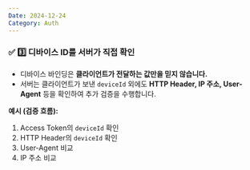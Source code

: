 ```yaml
---
Date: 2024-12-24
Category: Auth
---
```


### ✅ **3️⃣ 디바이스 ID를 서버가 직접 확인**

- 디바이스 바인딩은 **클라이언트가 전달하는 값만을 믿지 않습니다.**
- 서버는 클라이언트가 보낸 `deviceId` 외에도 **HTTP Header, IP 주소, User-Agent** 등을 확인하여 추가 검증을 수행합니다.

**예시 (검증 흐름):**

1. Access Token의 `deviceId` 확인
2. HTTP Header의 `deviceId` 확인
3. User-Agent 비교
4. IP 주소 비교